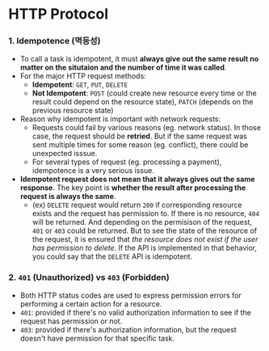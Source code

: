 # HTTP Protocol

### 1. Idempotence (멱등성)
- To call a task is idempotent, it must **always give out the same result no matter on the situtaion and the number of time it was called**.
- For the major HTTP request methods:
    - **Idempotent**: `GET`, `PUT`, `DELETE`
    - **Not Idempotent**: `POST` (could create new resource every time or the result could depend on the resource state), `PATCH` (depends on the previous resource state)
- Reason why idempotent is important with network requests:
    - Requests could fail by various reasons (eg. network status). In those case, the request should be **retried**. But if the same request was sent multiple times for some reason (eg. conflict), there could be unexpected isssue.
    - For several types of request (eg. processing a payment), idempotence is a very serious issue.
- **Idempotent request does not mean that it always gives out the same response**. The key point is **whether the result after processing the request is always the same**.
    - (ex) `DELETE` request would return `200` if corresponding resource exists and the request has permission to. If there is no resource, `404` will be returned. And depending on the permisison of the request, `401` or `403` could be returned. But to see the state of the resource of the request, it is ensured that *the resource does not exist if the user has permission to delete*. If the API is implemented in that behavior, you could say that the `DELETE` API is idempotent.


### 2. `401` (Unauthorized) vs `403` (Forbidden)
- Both HTTP status codes are used to express permission errors for performing a certain action for a resource.
- `401`: provided if there's no valid authorization information to see if the request has permission or not.
- `403`: provided if there's authorization information, but the request doesn't have permission for that specific task.